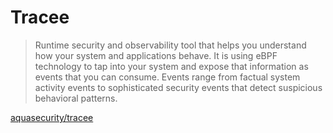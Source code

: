 # Tracee

> Runtime security and observability tool that helps you understand how your system and applications behave.
> It is using eBPF technology to tap into your system and expose that information as events that you can consume.
> Events range from factual system activity events to sophisticated security events that detect suspicious behavioral patterns.

[aquasecurity/tracee](https://github.com/aquasecurity/tracee)
